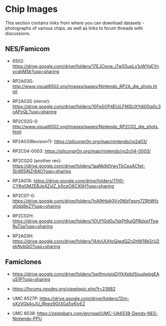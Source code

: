 # Chip Images

This section contains links from where you can download datasets - photographs of various chips, as well as links to forum threads with discussions.

## NES/Famicom

- 6502: https://drive.google.com/drive/folders/17EJCpvw_i7w55upLx1uWYqEYnycqkMSk?usp=sharing

- RP2A03G: http://www.visual6502.org/images/pages/Nintendo_RP2A_die_shots.html

- RP2A03G (mirror): https://drive.google.com/drive/folders/10FeSOP4EUiLFMSUXYdi00ia0c3cAPzQL?usp=sharing

- RP2C02G-0: http://www.visual6502.org/images/pages/Nintendo_RP2C02_die_shots.html

- RP2A03(Revision?): https://siliconpr0n.org/map/nintendo/rp2a03/

- RP2C04-0003: https://siliconpr0n.org/map/nintendo/rp2c04-0003/

- RP2C02G (another rev): https://drive.google.com/drive/folders/1aaNk9dVwvTbCpsACfet-5hX65iNZr6AO?usp=sharing

- RP2A07A: https://drive.google.com/drive/folders/17tl0-CY6gGMZEBJe4ZxIZ_b5cpO6CX0H?usp=sharing

- RP2C07-0: https://drive.google.com/drive/folders/1nA9thbA0Vy0MzFepm7ZRhWfzq0dq9eZ1?usp=sharing

- RP2C02H: https://drive.google.com/drive/folders/1OUf1Gd0u7skPt9ujQPBdxpfTswRuTjja?usp=sharing

- RP2A03H: https://drive.google.com/drive/folders/14dvUUHoQiwdQZn2hNI18k5rU2ekNybQO?usp=sharing

## Famiclones

- https://drive.google.com/drive/folders/1splfmyjpisDjYkXpbjlSoudwbgEAuS1P?usp=sharing

- https://forums.nesdev.org/viewtopic.php?t=23682

- UMC 6527P: https://drive.google.com/drive/folders/12m-oXzVGk4oJU_lRnez9Gt3Ga5xKlvEZ

- UMC 6538: https://zeptobars.com/en/read/UMC-UA6538-Dendy-NES-Nintendo-PPU

